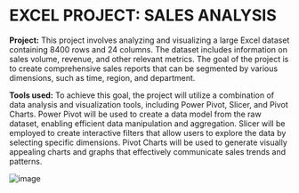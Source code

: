 # EXCEL PROJECT: SALES ANALYSIS

**Project:** This project involves analyzing and visualizing a large Excel dataset containing 8400 rows and 24 columns. The dataset includes information on sales volume, revenue, and other relevant metrics. The goal of the project is to create comprehensive sales reports that can be segmented by various dimensions, such as time, region, and department.

**Tools used:** To achieve this goal, the project will utilize a combination of data analysis and visualization tools, including Power Pivot, Slicer, and Pivot Charts. Power Pivot will be used to create a data model from the raw dataset, enabling efficient data manipulation and aggregation. Slicer will be employed to create interactive filters that allow users to explore the data by selecting specific dimensions. Pivot Charts will be used to generate visually appealing charts and graphs that effectively communicate sales trends and patterns.


![image](https://github.com/user-attachments/assets/b55c4ea0-fdf4-4a73-b65b-ec2204587542)
